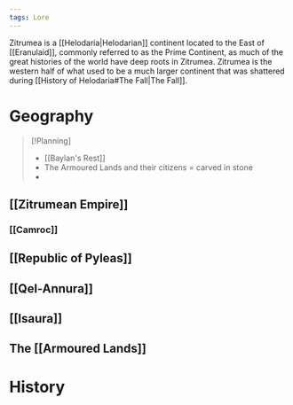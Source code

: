 ```yaml
---
tags: Lore
---
```

Zitrumea is a [[Helodaria|Helodarian]] continent located to the East of [[Eranulaid]], commonly referred to as the Prime Continent, as much of the great histories of the world have deep roots in Zitrumea. Zitrumea is the western half of what used to be a much larger continent that was shattered during [[History of Helodaria#The Fall|The Fall]]. 
# Geography
>[!Planning]
>- [[Baylan's Rest]]
>- The Armoured Lands and their citizens = carved in stone
>- 
## [[Zitrumean Empire]]
### [[Camroc]]
## [[Republic of Pyleas]]
## [[Qel-Annura]]
## [[Isaura]]

## The [[Armoured Lands]]

# History